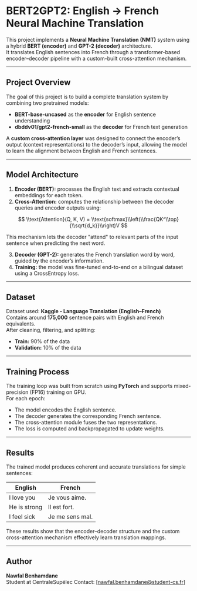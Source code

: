 
#  BERT2GPT2: English → French Neural Machine Translation

This project implements a **Neural Machine Translation (NMT)** system using a hybrid **BERT (encoder)** and **GPT-2 (decoder)** architecture.  
It translates English sentences into French through a transformer-based encoder–decoder pipeline with a custom-built cross-attention mechanism.

---

##  Project Overview

The goal of this project is to build a complete translation system by combining two pretrained models:  
- **BERT-base-uncased** as the **encoder** for English sentence understanding  
- **dbddv01/gpt2-french-small** as the **decoder** for French text generation  

A **custom cross-attention layer** was designed to connect the encoder’s output (context representations) to the decoder’s input, allowing the model to learn the alignment between English and French sentences.

---

##  Model Architecture

1. **Encoder (BERT):** processes the English text and extracts contextual embeddings for each token.  
2. **Cross-Attention:** computes the relationship between the decoder queries and encoder outputs using:

$$
   \\text{Attention}(Q, K, V) = \\text{softmax}\\left(\\frac{QK^\\top}{\\sqrt{d_k}}\\right)V
   $$
 
   This mechanism lets the decoder "attend" to relevant parts of the input sentence when predicting the next word.
   
3. **Decoder (GPT-2):** generates the French translation word by word, guided by the encoder’s information.
4. **Training:** the model was fine-tuned end-to-end on a bilingual dataset using a CrossEntropy loss.

---

##  Dataset

Dataset used: **Kaggle - Language Translation (English–French)**  
Contains around **175,000** sentence pairs with English and French equivalents.  
After cleaning, filtering, and splitting:
- **Train:** 90% of the data  
- **Validation:** 10% of the data  

---

##  Training Process

The training loop was built from scratch using **PyTorch** and supports mixed-precision (FP16) training on GPU.  
For each epoch:
- The model encodes the English sentence.  
- The decoder generates the corresponding French sentence.  
- The cross-attention module fuses the two representations.  
- The loss is computed and backpropagated to update weights.

---

##  Results

The trained model produces coherent and accurate translations for simple sentences:

| English | French |
|----------|---------|
| I love you | Je vous aime. |
| He is strong | Il est fort. |
| I feel sick | Je me sens mal. |

These results show that the encoder–decoder structure and the custom cross-attention mechanism effectively learn translation mappings.

---

## Author

**Nawfal Benhamdane**  
Student at CentraleSupélec
 Contact: [nawfal.benhamdane@student-cs.fr]




